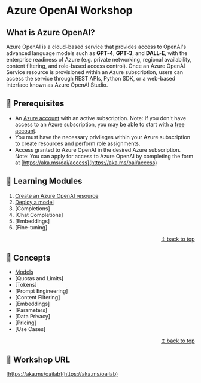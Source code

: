 # Azure OpenAI Workshop

## What is Azure OpenAI?

Azure OpenAI is a cloud-based service that provides access to OpenAI's advanced language models such as **GPT-4**, **GPT-3**, and **DALL-E**, with the enterprise readiness of Azure (e.g. private networking, regional availability, content filtering, and role-based access control). Once an Azure OpenAI Service resource is provisioned within an Azure subscription, users can access the service through REST APIs, Python SDK, or a web-based interface known as Azure OpenAI Studio.

## :thinking: Prerequisites

* An [Azure account](https://azure.microsoft.com/free/) with an active subscription. Note: If you don't have access to an Azure subscription, you may be able to start with a [free account](https://www.azure.com/free).
* You must have the necessary privileges within your Azure subscription to create resources and  perform role assignments.
* Access granted to Azure OpenAI in the desired Azure subscription. Note: You can apply for access to Azure OpenAI by completing the form at [https://aka.ms/oai/access](https://aka.ms/oai/access)

## :test_tube: Learning Modules

1. [Create an Azure OpenAI resource](./modules/module01.md)
1. [Deploy a model](./modules/module02.md)
1. [Completions]
1. [Chat Completions]
1. [Embeddings]
1. [Fine-tuning]

<div align="right"><a href="#readme">↥ back to top</a></div>

## :book: Concepts

* [Models](./concepts/models.md)
* [Quotas and Limits]
* [Tokens]
* [Prompt Engineering]
* [Content Filtering]
* [Embeddings]
* [Parameters]
* [Data Privacy]
* [Pricing]
* [Use Cases]

<div align="right"><a href="#readme">↥ back to top</a></div>

## :link: Workshop URL

[https://aka.ms/oailab](https://aka.ms/oailab)